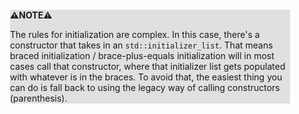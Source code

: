 <div style="margin:2em; background-color: #e0e0e0;">

<strong>⚠️NOTE️️️⚠️</strong>

The rules for initialization are complex. In this case, there's a constructor that takes in an `std::initializer_list`. That means braced initialization / brace-plus-equals initialization will in most cases call that constructor, where that initializer list gets populated with whatever is in the braces. To avoid that, the easiest thing you can do is fall back to using the legacy way of calling constructors (parenthesis).
</div>

